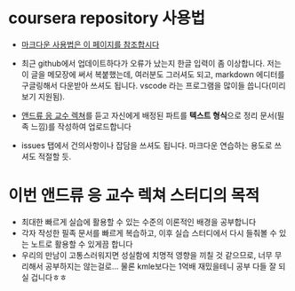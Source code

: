 # coursera repository 사용법

* [마크다운 사용법은 이 페이지를 참조합시다](https://gist.github.com/ihoneymon/652be052a0727ad59601)

* 최근 github에서 업데이트하다가 오류가 났는지 한글 입력이 좀 이상합니다. 저는 이 글을 메모장에 써서 복붙했는데, 여러분도 그러셔도 되고, markdown 에디터를 구글링해서 다운받아 쓰셔도 됩니다. vscode 라는 프로그램을 많이들 씁니다(미리보기 지원됨).

* [앤드류 응 교수 렉쳐](www.coursera.org/learn/machine-learning)를 듣고 자신에게 배정된 파트를 **텍스트 형식**으로 정리 문서(필족 느낌)를 작성하여 업로드합니다

* issues 탭에서 건의사항이나 잡담을 쓰셔도 됩니다. 마크다운 연습하는 용도로 쓰셔도 적절할 듯.


# 이번 앤드류 응 교수 렉쳐 스터디의 목적

* 최대한 빠르게 실습에 활용할 수 있는 수준의 이론적인 배경을 공부합니다
* 각자 작성한 필족 문서를 빠르게 복습하고, 이후 실습 스터디에서 다시 들춰볼 수 있는 노트로 활용할 수 있게끔 합니다
* 우리의 만남이 고통스러워지면 성실함에 치명적 영향을 끼칠 것 같으므로, 너무 무리해서 공부하지는 않는걸로... 물론 kmle보다는 1억배 재밌을테니 공부 다들 잘 되실 겁니다ㅎㅎ
